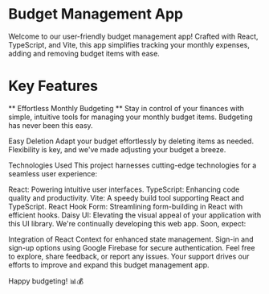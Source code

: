 # Budget Management App

Welcome to our user-friendly budget management app! Crafted with React, TypeScript, and Vite, this app simplifies tracking your monthly expenses, adding and removing budget items with ease.

# Key Features
** Effortless Monthly Budgeting
** Stay in control of your finances with simple, intuitive tools for managing your monthly budget items. Budgeting has never been this easy.

Easy Deletion
Adapt your budget effortlessly by deleting items as needed. Flexibility is key, and we've made adjusting your budget a breeze.

Technologies Used
This project harnesses cutting-edge technologies for a seamless user experience:

React: Powering intuitive user interfaces.
TypeScript: Enhancing code quality and productivity.
Vite: A speedy build tool supporting React and TypeScript.
React Hook Form: Streamlining form-building in React with efficient hooks.
Daisy UI: Elevating the visual appeal of your application with this UI library.
We're continually developing this web app. Soon, expect:

Integration of React Context for enhanced state management.
Sign-in and sign-up options using Google Firebase for secure authentication.
Feel free to explore, share feedback, or report any issues. Your support drives our efforts to improve and expand this budget management app.

Happy budgeting! 📊💰
